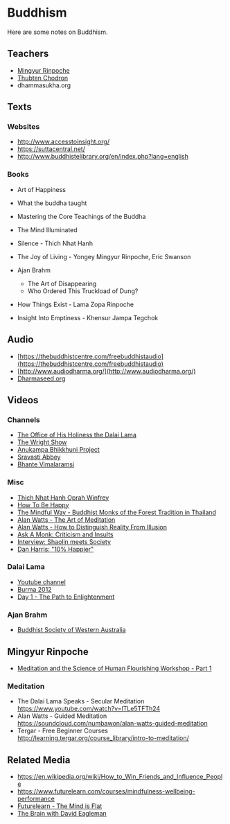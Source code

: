 # Buddhism
Here are some notes on Buddhism.
## Teachers
- [Mingyur Rinpoche](https://www.youtube.com/user/MingyurRinpoche)
- [Thubten Chodron](http://thubtenchodron.org/)
- dhammasukha.org

## Texts
### Websites
- http://www.accesstoinsight.org/
- https://suttacentral.net/
- http://www.buddhistelibrary.org/en/index.php?lang=english
### Books
- Art of Happiness
- What the buddha taught
- Mastering the Core Teachings of the Buddha
- The Mind Illuminated
- Silence - Thich Nhat Hanh
- The Joy of Living - Yongey Mingyur Rinpoche, Eric Swanson

- Ajan Brahm
    - The Art of Disappearing
    - Who Ordered This Truckload of Dung?
- How Things Exist - Lama Zopa Rinpoche
- Insight Into Emptiness - Khensur Jampa Tegchok
## Audio
- [https://thebuddhistcentre.com/freebuddhistaudio](https://thebuddhistcentre.com/freebuddhistaudio)
- [http://www.audiodharma.org/](http://www.audiodharma.org/)
- [Dharmaseed.org](http://dharmaseed.org)

## Videos
### Channels
- [The Office of His Holiness the Dalai Lama](https://www.youtube.com/user/gyalwarinpoche)
- [The Wright Show](http://meaningoflife.tv/programs/wrightshow)
- [Anukampa Bhikkhuni Project](https://www.youtube.com/channel/UCNIW229Hx4MOF_ahakA67EA)
- [Sravasti Abbey](https://www.youtube.com/user/sravastiabbey/videos)
- [Bhante Vimalaramsi](https://www.youtube.com/user/begintosee)
### Misc
- [Thich Nhat Hanh Oprah Winfrey](https://www.youtube.com/watch?v=dG2mMU1loGk)
- [How To Be Happy](https://www.youtube.com/watch?v=65lbt-z4yAI&t=133s)
- [The Mindful Way - Buddhist Monks of the Forest Tradition in Thailand ](https://www.youtube.com/watch?v=Anf1yhX9VQo)
- [Alan Watts - The Art of Meditation](https://www.youtube.com/watch?v=EgHCwsQ1MqI)
- [Alan Watts - How to Distinguish Reality From Illusion](https://www.youtube.com/watch?v=ikBPHOwBAtQ)
- [Ask A Monk: Criticism and Insults](https://www.youtube.com/watch?v=8wUIMgnENjw&feature=youtu.be)
- [Interview: Shaolin meets Society](https://www.youtube.com/watch?v=6XlLbI5y6TA)
- [Dan Harris: "10% Happier"](https://www.youtube.com/watch?v=Dt5Qv9tUObI)
### Dalai Lama
- [Youtube channel](https://www.youtube.com/user/gyalwarinpoche)
- [Burma 2012](https://www.youtube.com/watch?v=IUEkDc_LfKQ)
- [Day 1 - The Path to Enlightenment](https://www.youtube.com/watch?v=g1KDq-qqAJA)

### Ajan Brahm
- [Buddhist Society of Western Australia](https://www.youtube.com/channel/UC6M_EhnSSdTG_SXUp6IAWmQ)

## Mingyur Rinpoche
- [Meditation and the Science of Human Flourishing Workshop - Part 1](https://www.youtube.com/watch?v=fjFZEBM08w4)

### Meditation
- The Dalai Lama Speaks - Secular Meditation https://www.youtube.com/watch?v=lTLe5TFTh24
- Alan Watts - Guided Meditation https://soundcloud.com/numbawon/alan-watts-guided-meditation
- Tergar - Free Beginner Courses http://learning.tergar.org/course_library/intro-to-meditation/

## Related Media
- https://en.wikipedia.org/wiki/How_to_Win_Friends_and_Influence_People
- https://www.futurelearn.com/courses/mindfulness-wellbeing-performance
- [Futurelearn - The Mind is Flat](https://www.futurelearn.com/courses/the-mind-is-flat)
- [The Brain with David Eagleman](https://www.youtube.com/watch?v=BvPu2kYstcg&t=2795s)

